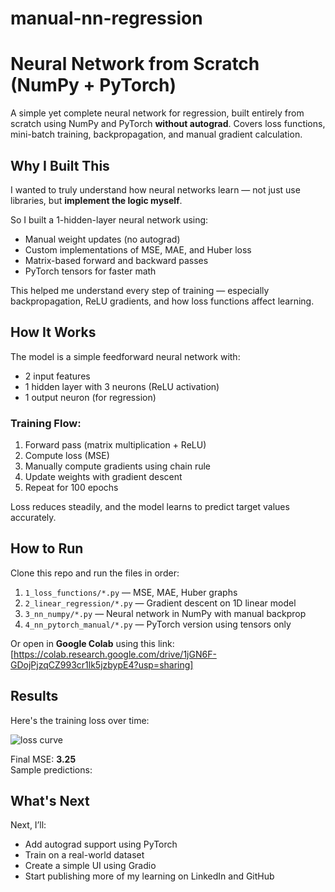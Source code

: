 # manual-nn-regression

# Neural Network from Scratch (NumPy + PyTorch)
A simple yet complete neural network for regression, built entirely from scratch using NumPy and PyTorch **without autograd**. Covers loss functions, mini-batch training, backpropagation, and manual gradient calculation.

## Why I Built This

I wanted to truly understand how neural networks learn — not just use libraries, but **implement the logic myself**.

So I built a 1-hidden-layer neural network using:
- Manual weight updates (no autograd)
- Custom implementations of MSE, MAE, and Huber loss
- Matrix-based forward and backward passes
- PyTorch tensors for faster math

This helped me understand every step of training — especially backpropagation, ReLU gradients, and how loss functions affect learning.

## How It Works

The model is a simple feedforward neural network with:
- 2 input features
- 1 hidden layer with 3 neurons (ReLU activation)
- 1 output neuron (for regression)

### Training Flow:
1. Forward pass (matrix multiplication + ReLU)
2. Compute loss (MSE)
3. Manually compute gradients using chain rule
4. Update weights with gradient descent
5. Repeat for 100 epochs

Loss reduces steadily, and the model learns to predict target values accurately.

## How to Run

Clone this repo and run the files in order:

1. `1_loss_functions/*.py` — MSE, MAE, Huber graphs  
2. `2_linear_regression/*.py` — Gradient descent on 1D linear model  
3. `3_nn_numpy/*.py` — Neural network in NumPy with manual backprop  
4. `4_nn_pytorch_manual/*.py` — PyTorch version using tensors only

Or open in **Google Colab** using this link: [https://colab.research.google.com/drive/1jGN6F-GDojPjzqCZ993cr1lk5jzbypE4?usp=sharing]

## Results

Here's the training loss over time:

![loss curve](images/loss_plot.png)

Final MSE: **3.25**  
Sample predictions:  

## What's Next

Next, I’ll:
- Add autograd support using PyTorch
- Train on a real-world dataset
- Create a simple UI using Gradio
- Start publishing more of my learning on LinkedIn and GitHub

